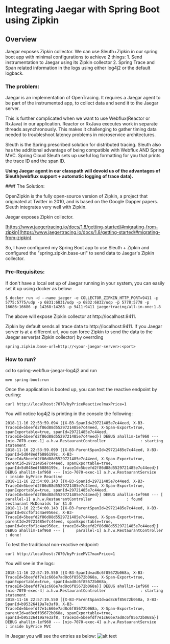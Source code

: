 # Integrating Jaegar with Spring Boot using Zipkin

## Overview

Jaegar exposes Zipkin collector. We can use Sleuth+Zipkin in our spring boot app with minimal configurations to achieve 2 things:
	1. Send instrumentation to Jaegar using its Zipkin collector
	2. Spring Trace and Span related information in the logs using either log4j2 or the default logback.

### The problem:

Jaegar is an implementation of OpenTracing. It requires a Jaegar agent to be part of the instrumented app, to collect data and send it to the Jaegar server. 

This is further complicated when we want to use Webflux(Reactor or RxJava) in our application. Reactor or RxJava executes work in separate threads asynchronously. This makes it challenging to gather timing data needed to troubleshoot latency problems in microservice architectures. 

Sleuth is the Spring prescribed solution for distributed tracing. Sleuth also has the additional advantage of being compatible with Webflux AND Spring MVC. Spring Cloud Sleuth sets up useful log formatting for you that prints the trace ID and the span ID. 

**Using Jaegar agent in our classpath will devoid us of the advantages of Sleuth(webflux support + automatic logging of trace data).**

###f The Solution:

OpenZipkin is the fully open-source version of Zipkin, a project that originated at Twitter in 2010, and is based on the Google Dapper papers. Sleuth integrates very well with Zipkin. 

Jaegar exposes Zipkin collector.

[https://www.jaegertracing.io/docs/1.8/getting-started/#migrating-from-zipkin](https://www.jaegertracing.io/docs/1.8/getting-started/#migrating-from-zipkin)


So, I have configured my Spring Boot app to use Sleuth + Zipkin and configured the "spring.zipkin.base-url" to send data to Jaegar's Zipkin collector.

### Pre-Requisites:

If don't have a local set up of Jaegar running in your system, you can easily set it up using docker as below:

	$ docker run -d --name jaeger -e COLLECTOR_ZIPKIN_HTTP_PORT=9411 -p 5775:5775/udp -p 6831:6831/udp -p 6832:6832/udp -p 5778:5778 -p 16686:16686 -p 14268:14268 -p 9411:9411 jaegertracing/all-in-one:1.8
  
The above will expose Zipkin collector at http://localhost:9411.

Zipkin by default sends all trace data to http://localhost:9411. If you Jaegar server is at a different url, you can force Zipkin to send the data to the Jaegar server(at Zipkin collector) by overrding 

	spring.zipkin.base-url=http://<your-jaegar-server>:<port>
  
### How to run?

cd to spring-webflux-jaegar-log4j2 and run
  
	mvn spring-boot:run
	
Once the application is booted up, you can test the reactive endpoint by curling:

	curl http://localhost:7070/byPriceReactive?maxPrice=1
	
You will notice log4j2 is printing in the console the following:

	2018-11-16 22:53:59.094 [{X-B3-SpanId=29721485e7c44eed, X-B3-TraceId=5beefd2f86d88d5529721485e7c44eed, X-Span-Export=true, spanExportable=true, spanId=29721485e7c44eed, traceId=5beefd2f86d88d5529721485e7c44eed}] DEBUG ahallim-1ef960 --- [nio-7070-exec-1] a.h.w.RestaurantController               : starting statement
	2018-11-16 22:53:59.099 [{X-B3-ParentSpanId=29721485e7c44eed, X-B3-SpanId=5d048edf6886199c, X-B3-TraceId=5beefd2f86d88d5529721485e7c44eed, X-Span-Export=true, parentId=29721485e7c44eed, spanExportable=true, spanId=5d048edf6886199c, traceId=5beefd2f86d88d5529721485e7c44eed}] DEBUG ahallim-1ef960 --- [nio-7070-exec-1] a.h.w.RestaurantService                  : inside byPrice Reactive
	2018-11-16 22:54:00.143 [{X-B3-SpanId=29721485e7c44eed, X-B3-TraceId=5beefd2f86d88d5529721485e7c44eed, X-Span-Export=true, spanExportable=true, spanId=29721485e7c44eed, traceId=5beefd2f86d88d5529721485e7c44eed}] DEBUG ahallim-1ef960 --- [     parallel-1] a.h.w.RestaurantController               : found restaurant McDonalds for $1.0
	2018-11-16 22:54:00.143 [{X-B3-ParentSpanId=29721485e7c44eed, X-B3-SpanId=0ccfbf1c4ae956ec, X-B3-TraceId=5beefd2f86d88d5529721485e7c44eed, X-Span-Export=true, parentId=29721485e7c44eed, spanExportable=true, spanId=0ccfbf1c4ae956ec, traceId=5beefd2f86d88d5529721485e7c44eed}] DEBUG ahallim-1ef960 --- [     parallel-1] a.h.w.RestaurantController               : done!
 

To test the traditional non-reactive endpoint: 
	
	curl http://localhost:7070/byPriceMVC?maxPrice=1

You will see in the logs:

	2018-11-16 22:57:19.550 [{X-B3-SpanId=ad8c6f85672b068a, X-B3-TraceId=5beefdf7e1c666e7ad8c6f85672b068a, X-Span-Export=true, spanExportable=true, spanId=ad8c6f85672b068a, traceId=5beefdf7e1c666e7ad8c6f85672b068a}] DEBUG ahallim-1ef960 --- [nio-7070-exec-4] a.h.w.RestaurantController               : starting statement
	2018-11-16 22:57:19.550 [{X-B3-ParentSpanId=ad8c6f85672b068a, X-B3-SpanId=b95326419a7e3af8, X-B3-TraceId=5beefdf7e1c666e7ad8c6f85672b068a, X-Span-Export=true, parentId=ad8c6f85672b068a, spanExportable=true, spanId=b95326419a7e3af8, traceId=5beefdf7e1c666e7ad8c6f85672b068a}] DEBUG ahallim-1ef960 --- [nio-7070-exec-4] a.h.w.RestaurantService                  : inside byPrice MVC
	
In Jaegar you will see the entries as below:
![alt text](https://github.com/anoophp777/spring-webflux-jaegar-log4j2/blob/master/src/main/resources/images/Screen%20Shot%202018-11-16%20at%2011.36.22%20PM.png "Jaegar image of trace")
